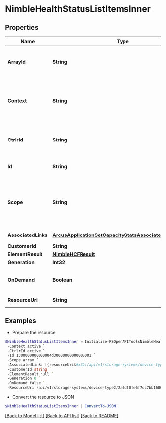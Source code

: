 # NimbleHealthStatusListItemsInner
## Properties

Name | Type | Description | Notes
------------ | ------------- | ------------- | -------------
**ArrayId** | **String** | Identifier of the array to which this result belongs.&#x60;Filter, Sort&#x60; | [optional] 
**Context** | **String** | Context for aggregating health check results. Possible values: &#39;all&#39;, &#39;failover&#39;, &#39;sw_update&#39;.&#x60;Filter, Sort&#x60; | [optional] 
**CtrlrId** | **String** | Identifier of the controller to which this result belongs.&#x60;Filter, Sort&#x60; | [optional] 
**Id** | **String** | Identifier for the health check. &#x60;Filter&#x60; | [optional] 
**Scope** | **String** | Scope at which the health check is to be run.Possible values: &#39;controller&#39;, &#39;array&#39;, &#39;group&#39;.&#x60;Filter, Sort&#x60; | [optional] 
**AssociatedLinks** | [**ArcusApplicationSetCapacityStatsAssociatedLinksInner[]**](ArcusApplicationSetCapacityStatsAssociatedLinksInner.md) | Associated Links Details | [optional] 
**CustomerId** | **String** | customerId | [optional] 
**ElementResult** | [**NimbleHCFResult**](NimbleHCFResult.md) |  | [optional] 
**Generation** | **Int32** | generation | [optional] 
**OnDemand** | **Boolean** | Flag to indicate running the health checks and then report results. | [optional] 
**ResourceUri** | **String** | Link to the object URI | [optional] 

## Examples

- Prepare the resource
```powershell
$NimbleHealthStatusListItemsInner = Initialize-PSOpenAPIToolsNimbleHealthStatusListItemsInner  -ArrayId active `
 -Context active `
 -CtrlrId active `
 -Id 1300000000000004d30000000000000001 `
 -Scope array `
 -AssociatedLinks [{resourceUri&#x3D;/api/v1/storage-systems/device-type2/2a0df0fe6f7dc7bb16000000000000000000004817, type&#x3D;storage-systems}] `
 -CustomerId string `
 -ElementResult null `
 -Generation 0 `
 -OnDemand false `
 -ResourceUri /api/v1/storage-systems/device-type2/2a0df0fe6f7dc7bb16000000000000000000004817
```

- Convert the resource to JSON
```powershell
$NimbleHealthStatusListItemsInner | ConvertTo-JSON
```

[[Back to Model list]](../README.md#documentation-for-models) [[Back to API list]](../README.md#documentation-for-api-endpoints) [[Back to README]](../README.md)

